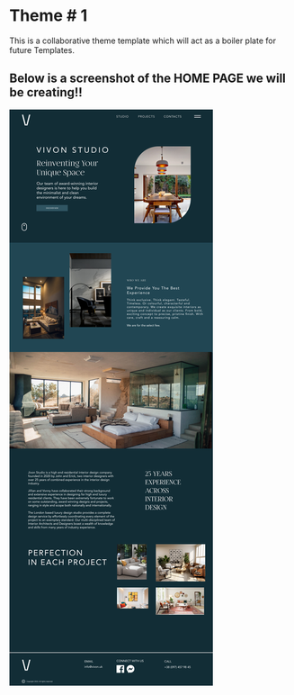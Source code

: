 # Theme # 1

This is a collaborative theme template which will act as a boiler plate for future Templates.

## Below is a screenshot of the HOME PAGE we will be creating!!
![](HOME_PAGE.png)
